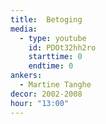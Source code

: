 ```yaml
---
title:  Betoging
media:
  - type: youtube
    id: PDOt32hh2ro
    starttime: 0
    endtime: 0
ankers:
  - Martine Tanghe
decor: 2002-2008
hour: "13:00"
---
```

